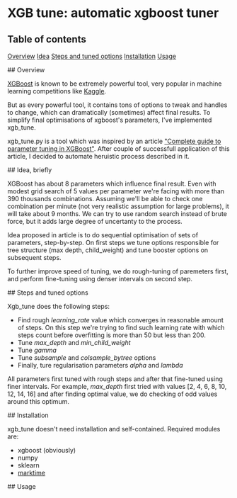 # XGB tune: automatic xgboost tuner

## Table of contents
[Overview](#overview)
[Idea](#ida)
[Steps and tuned options](#steps)
[Installation](#installation)
[Usage](#usage)


<a name="overview"/>
## Overview

[XGBoost](https://github.com/dmlc/xgboost) is known to be extremely powerful
tool, very popular in machine learning competitions like
[Kaggle](https://www.kaggle.com/).

But as every powerful tool, it contains tons of options to tweak and handles to
change, which can dramatically (sometimes) affect final results. To simplify
final optimisations of xgboost's parameters, I've implemented xgb_tune.

xgb_tune.py is a tool which was inspired by an article
["Complete guide to parameter tuning in XGBoost"](http://www.analyticsvidhya.com/blog/2016/03/complete-guide-parameter-tuning-xgboost-with-codes-python/). After
couple of successfull application of this article, I decided to automate
heruistic process described in it.

<a name="idea"/>
## Idea, briefly

XGBoost has about 8 parameters which influence final result. Even with modest
grid search of 5 values per parameter we're facing with more than 390 thousands
combinations. Assuming we'll be able to check one combination per minute (not
very realistic assumption for large problems), it will take about 9 months. We
can try to use random search instead of brute force, but it adds large degree of
uncertanty to the process.

Idea proposed in article is to do sequential optimisation of sets of parameters,
step-by-step. On first steps we tune options responsible for tree structure (max
depth, child_weight) and tune booster options on subsequent steps.

To further improve speed of tuning, we do rough-tuning of paremeters first, and
perform fine-tuning using denser intervals on second step.

<a name="steps"/>
## Steps and tuned options

Xgb_tune does the following steps:
* Find rough *learning_rate* value which converges in reasonable amount of
  steps. On this step we're trying to find such learning rate with which steps count before
  overfitting is more than 50 but less than 200.
* Tune *max_depth* and *min_child_weight*
* Tune *gamma*
* Tune *subsample* and *colsample_bytree* options
* Finally, ture regularisation parameters *alpha* and *lambda*

All parameters first tuned with rough steps and after that fine-tuned using
finer intervals. For example, *max_depth* first tried with values
[2, 4, 6, 8, 10, 12, 14, 16] and after finding optimal value, we do checking of
odd values around this optimum.

<a name="installation"/>
## Installation

xgb_tune doesn't need installation and self-contained. Required modules are:
* xgboost (obviously)
* numpy
* sklearn
* [marktime](https://pypi.python.org/pypi/marktime)

<a name="usage"/>
## Usage
